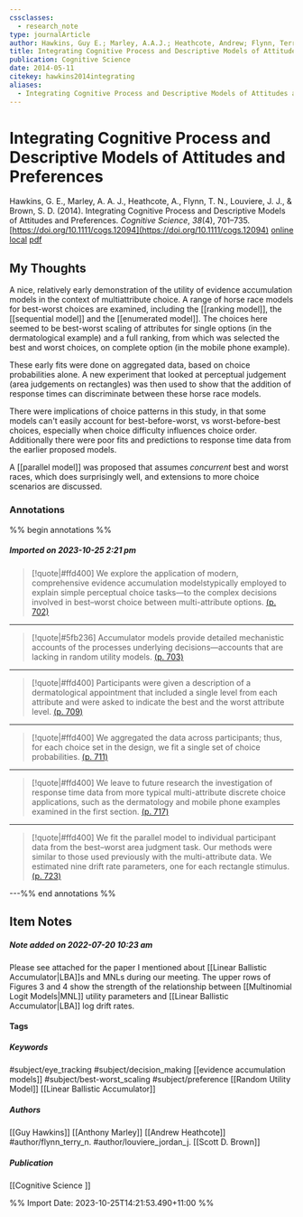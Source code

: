 ```yaml
---
cssclasses:
  - research_note
type: journalArticle
author: Hawkins, Guy E.; Marley, A.A.J.; Heathcote, Andrew; Flynn, Terry N.; Louviere, Jordan J.; Brown, Scott D.
title: Integrating Cognitive Process and Descriptive Models of Attitudes and Preferences
publication: Cognitive Science
date: 2014-05-11
citekey: hawkins2014integrating
aliases:
  - Integrating Cognitive Process and Descriptive Models of Attitudes and Preferences
---
```


# Integrating Cognitive Process and Descriptive Models of Attitudes and Preferences

Hawkins, G. E., Marley, A. A. J., Heathcote, A., Flynn, T. N., Louviere, J. J., & Brown, S. D. (2014). Integrating Cognitive Process and Descriptive Models of Attitudes and Preferences. _Cognitive Science_, _38_(4), 701–735. [https://doi.org/10.1111/cogs.12094](https://doi.org/10.1111/cogs.12094)
[online](http://zotero.org/users/local/kZl3QdXV/items/JRGGUVQL) [local](zotero://select/library/items/JRGGUVQL) [pdf](file:///home/gjc216/Zotero/storage/4VJLID2Q/Hawkins%20et%20al._2014_Integrating%20Cognitive%20Process%20and%20Descriptive%20Models%20of%20Attitudes%20and%20Preferences.pdf)
 


## My Thoughts

A nice, relatively early demonstration of the utility of evidence accumulation models in the context of multiattribute choice. A range of horse race models for best-worst choices are examined, including the [[ranking model]], the [[sequential model]] and the [[enumerated model]]. The choices here seemed to be best-worst scaling of attributes for single options (in the dermatological example) and a full ranking, from which was selected the best and worst choices, on complete option (in the mobile phone example).
 
These early fits were done on aggregated data, based on choice probabilities alone. A new experiment that looked at perceptual judgement (area judgements on rectangles) was then used to show that the addition of response times can discriminate between these horse race models.

There were implications of choice patterns in this study, in that some models can't easily account for best-before-worst, vs worst-before-best choices, especially when choice difficulty influences choice order. Additionally there were poor fits and predictions to response time data from the earlier proposed models.

A [[parallel model]] was proposed that assumes *concurrent* best and worst races, which does surprisingly well, and extensions to more choice scenarios are discussed.
 
### Annotations

%% begin annotations %%
##### Imported on 2023-10-25 2:21 pm
>[!quote|#ffd400]
>We explore the application of modern, comprehensive evidence accumulation modelstypically employed to explain simple perceptual choice tasks—to the complex decisions involved in best–worst choice between multi-attribute options. [(p. 702)](zotero://open-pdf/library/items/4VJLID2Q?page=702&annotation=RYY5NLPG)

---
>[!quote|#5fb236]
>Accumulator models provide detailed mechanistic accounts of the processes underlying decisions—accounts that are lacking in random utility models. [(p. 703)](zotero://open-pdf/library/items/4VJLID2Q?page=703&annotation=8B9M964T)

---
>[!quote|#ffd400]
>Participants were given a description of a dermatological appointment that included a single level from each attribute and were asked to indicate the best and the worst attribute level. [(p. 709)](zotero://open-pdf/library/items/4VJLID2Q?page=709&annotation=YMBLB3VH)

---
>[!quote|#ffd400]
>We aggregated the data across participants; thus, for each choice set in the design, we fit a single set of choice probabilities. [(p. 711)](zotero://open-pdf/library/items/4VJLID2Q?page=711&annotation=LGGNA9BD)

---
>[!quote|#ffd400]
>We leave to future research the investigation of response time data from more typical multi-attribute discrete choice applications, such as the dermatology and mobile phone examples examined in the first section. [(p. 717)](zotero://open-pdf/library/items/4VJLID2Q?page=717&annotation=JC3S9GAC)

---
>[!quote|#ffd400]
>We fit the parallel model to individual participant data from the best–worst area judgment task. Our methods were similar to those used previously with the multi-attribute data. We estimated nine drift rate parameters, one for each rectangle stimulus. [(p. 723)](zotero://open-pdf/library/items/4VJLID2Q?page=723&annotation=HQHJNU27)

---%% end annotations %%

## Item Notes

##### Note added on 2022-07-20 10:23 am

Please see attached for the paper I mentioned about [[Linear Ballistic Accumulator|LBA]]s and MNLs during our meeting. The upper rows of Figures 3 and 4 show the strength of the relationship between [[Multinomial Logit Models|MNL]] utility parameters and [[Linear Ballistic Accumulator|LBA]] log drift rates.  
  
#### Tags

##### Keywords

#subject/eye_tracking #subject/decision_making [[evidence accumulation models]] #subject/best-worst_scaling #subject/preference [[Random Utility Model]] [[Linear Ballistic Accumulator]]

##### Authors

[[Guy Hawkins]] [[Anthony Marley]]  [[Andrew Heathcote]] #author/flynn_terry_n. #author/louviere_jordan_j. [[Scott D. Brown]]

##### Publication

[[Cognitive Science ]]


%% Import Date: 2023-10-25T14:21:53.490+11:00 %%
